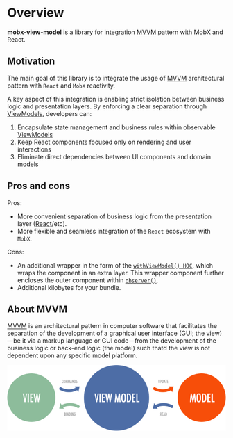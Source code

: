 # Overview  

**mobx-view-model** is a library for integration [MVVM](https://en.wikipedia.org/wiki/Model%E2%80%93view%E2%80%93viewmodel) pattern with MobX and React.  

## Motivation  

The main goal of this library is to integrate the usage of [MVVM](https://en.wikipedia.org/wiki/Model%E2%80%93view%E2%80%93viewmodel) architectural pattern with `React` and `MobX` reactivity.  

A key aspect of this integration is enabling strict isolation between business logic and presentation layers. By enforcing a clear separation through [ViewModels](/api/view-models/overview), developers can:
1. Encapsulate state management and business rules within observable [ViewModels](/api/view-models/overview)  
2. Keep React components focused only on rendering and user interactions  
3. Eliminate direct dependencies between UI components and domain models  

## Pros and cons  

Pros:  
 - More convenient separation of business logic from the presentation layer ([React](https://react.dev/)/etc).  
 - More flexible and seamless integration of the `React` ecosystem with `MobX`.  

Cons:  
 - An additional wrapper in the form of the [`withViewModel() HOC`](/react/api/with-view-model), which wraps the component in an extra layer. This wrapper component further encloses the outer component within [`observer()`](https://mobx.js.org/api.html#observer).  
 - Additional kilobytes for your bundle.  

## About MVVM  

[MVVM](https://en.wikipedia.org/wiki/Model%E2%80%93view%E2%80%93viewmodel) is an architectural pattern in computer software that facilitates the separation of the development of a graphical user interface (GUI; the view)—be it via a markup language or GUI code—from the development of the business logic or back-end logic (the model) such thatd
the view is not dependent upon any specific model platform.  

![](./assets/mvvm.png)  
